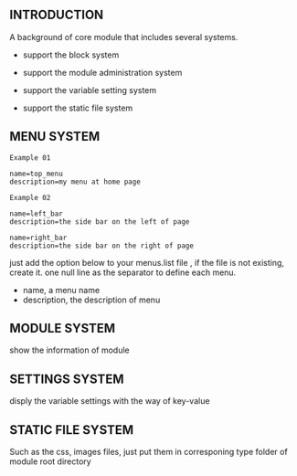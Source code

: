 ## INTRODUCTION

A background of core module that includes several systems.

* support the block system

* support the module administration system

* support the variable setting system

* support the static file system


## MENU SYSTEM

```
Example 01

name=top_menu
description=my menu at home page

Example 02

name=left_bar
description=the side bar on the left of page

name=right_bar
description=the side bar on the right of page
```

just add the option below to your menus.list file , if the file is not existing, create it.
one null line as the separator to define each menu.

* name, a menu name
* description, the description of menu


## MODULE SYSTEM

show the information of module


## SETTINGS SYSTEM

disply the variable settings with the way of key-value


## STATIC FILE SYSTEM

Such as the css, images files, just put them in corresponing type folder of module root directory
